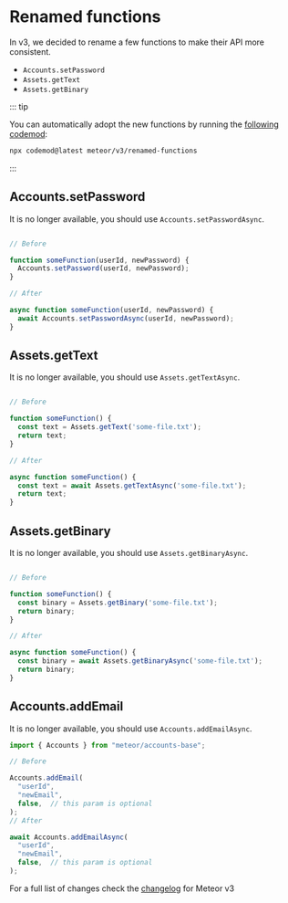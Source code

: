# Renamed functions

In v3, we decided to rename a few functions to make their API more consistent.

  - `Accounts.setPassword`
  - `Assets.getText`
  - `Assets.getBinary`

::: tip

You can automatically adopt the new functions by running the [following codemod](https://go.codemod.com/meteor-renamed-functions):

```bash
npx codemod@latest meteor/v3/renamed-functions
```

:::

## Accounts.setPassword

It is no longer available, you should use `Accounts.setPasswordAsync`.

```javascript

// Before

function someFunction(userId, newPassword) {
  Accounts.setPassword(userId, newPassword);
}

// After

async function someFunction(userId, newPassword) {
  await Accounts.setPasswordAsync(userId, newPassword);
}

```

## Assets.getText

It is no longer available, you should use `Assets.getTextAsync`.

```javascript

// Before

function someFunction() {
  const text = Assets.getText('some-file.txt');
  return text;
}

// After

async function someFunction() {
  const text = await Assets.getTextAsync('some-file.txt');
  return text;
}

```

## Assets.getBinary

It is no longer available, you should use `Assets.getBinaryAsync`.

```javascript

// Before

function someFunction() {
  const binary = Assets.getBinary('some-file.txt');
  return binary;
}

// After

async function someFunction() {
  const binary = await Assets.getBinaryAsync('some-file.txt');
  return binary;
}

```

## Accounts.addEmail

It is no longer available, you should use `Accounts.addEmailAsync`.

```javascript
import { Accounts } from "meteor/accounts-base";

// Before

Accounts.addEmail(
  "userId",
  "newEmail",
  false,  // this param is optional 
);
// After

await Accounts.addEmailAsync(
  "userId",
  "newEmail",
  false,  // this param is optional 
);

```


For a full list of changes check the [changelog](https://v3-docs.meteor.com/history.html#changelog) for Meteor v3

